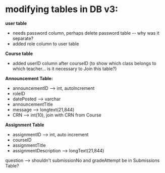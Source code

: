 # modifying tables in DB v3:

**user table**
- needs password column, perhaps delete password table -- why was it separate?
- added role column to user table

**Course table**
- added userID column after courseID (to show which class belongs to which teacher... is it necessary to Join this table?)

**Announcement Table:**
- announcementID --> int, autoIncrement
- roleID
- datePosted --> varchar
- announcementTitle
- message --> longtext(21,844)
- CRN --> int(10), join with CRN from Course

**Assignment Table**
- assignmentID --> int, auto increment
- courseID
- assignmentTitle
- assignmentDescription --> longText(21,844)

question --> shouldn't submissionNo and gradeAttempt be in Submissions Table?
